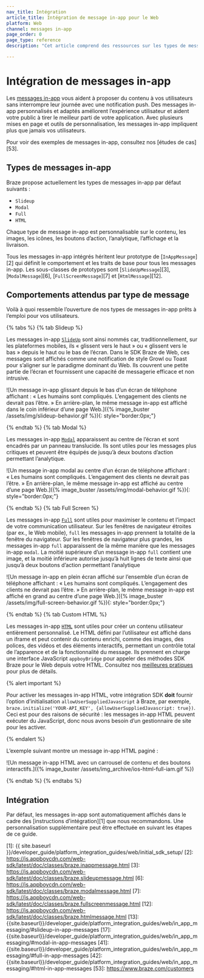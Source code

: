 ```yaml
---
nav_title: Intégration
article_title: Intégration de message in-app pour le Web
platform: Web
channel: messages in-app
page_order: 0
page_type: reference
description: "Cet article comprend des ressources sur les types de message in-app et le comportement des messages pour votre application Web."

---
```


# Intégration de messages in-app

Les [messages in-app]({{site.baseurl}}/user_guide/message_building_by_channel/in-app_messages/) vous aident à proposer du contenu à vos utilisateurs sans interrompre leur journée avec une notification push. Des messages in-app personnalisés et adaptés améliorent l’expérience utilisateur et aident votre public à tirer le meilleur parti de votre application. Avec plusieurs mises en page et outils de personnalisation, les messages in-app impliquent plus que jamais vos utilisateurs.

Pour voir des exemples de messages in-app, consultez nos [études de cas][53].

## Types de messages in-app

Braze propose actuellement les types de messages in-app par défaut suivants : 

- `Slideup`
- `Modal`
- `Full`
- `HTML`

Chaque type de message in-app est personnalisable sur le contenu, les images, les icônes, les boutons d’action, l’analytique, l’affichage et la livraison.

Tous les messages in-app intégrés héritent leur prototype de [`InAppMessage`][2] qui définit le comportement et les traits de base pour tous les messages in-app. Les sous-classes de prototypes sont [`SlideUpMessage`][3], [`ModalMessage`][6], [`FullScreenMessage`][7] et [`HtmlMessage`][12].

## Comportements attendus par type de message

Voilà à quoi ressemble l’ouverture de nos types de messages in-app prêts à l’emploi pour vos utilisateurs.

{% tabs %}
{% tab Slideup %}

Les messages in-app [`SlideUp`](https://js.appboycdn.com/web-sdk/latest/doc/classes/braze.slideupmessage.html) sont ainsi nommés car, traditionnellement, sur les plateformes mobiles, ils « glissent vers le haut » ou « glissent vers le bas » depuis le haut ou le bas de l’écran. Dans le SDK Braze de Web, ces messages sont affichés comme une notification de style Growl ou Toast pour s’aligner sur le paradigme dominant du Web. Ils couvrent une petite partie de l’écran et fournissent une capacité de messagerie efficace et non intrusive.

![Un message in-app glissant depuis le bas d’un écran de téléphone affichant : « Les humains sont compliqués. L’engagement des clients ne devrait pas l’être. » En arrière-plan, le même message in-app est affiché dans le coin inférieur d’une page Web.]({% image_buster /assets/img/slideup-behavior.gif %}){: style="border:0px;"}

{% endtab %}
{% tab Modal %}

Les messages in-app [`Modal`](https://js.appboycdn.com/web-sdk/latest/doc/classes/braze.modalmessage.html) apparaissent au centre de l’écran et sont encadrés par un panneau translucide. Ils sont utiles pour les messages plus critiques et peuvent être équipés de jusqu’à deux boutons d’action permettant l’analytique.

![Un message in-app modal au centre d’un écran de téléphone affichant : « Les humains sont compliqués. L’engagement des clients ne devrait pas l’être. » En arrière-plan, le même message in-app est affiché au centre d’une page Web.]({% image_buster /assets/img/modal-behavior.gif %}){: style="border:0px;"}

{% endtab %}
{% tab Full Screen %}

Les messages in-app [`Full`](https://js.appboycdn.com/web-sdk/latest/doc/classes/braze.fullscreenmessage.html) sont utiles pour maximiser le contenu et l’impact de votre communication utilisateur. Sur les fenêtres de navigateur étroites (par ex., le Web mobile), `full` les messages in-app prennent la totalité de la fenêtre du navigateur. Sur les fenêtres de navigateur plus grandes, les messages in-app `full` apparaissent de la même manière que les messages in-app `modal`. La moitié supérieure d’un message in-app `full` contient une image, et la moitié inférieure autorise jusqu’à huit lignes de texte ainsi que jusqu’à deux boutons d’action permettant l’analytique

![Un message in-app en plein écran affiché sur l’ensemble d’un écran de téléphone affichant : « Les humains sont compliqués. L’engagement des clients ne devrait pas l’être. » En arrière-plan, le même message in-app est affiché en grand au centre d’une page Web.]({% image_buster /assets/img/full-screen-behavior.gif %}){: style="border:0px;"}

{% endtab %}
{% tab Custom HTML %}

Les messages in-app [`HTML`](https://js.appboycdn.com/web-sdk/latest/doc/classes/braze.htmlmessage.html) sont utiles pour créer un contenu utilisateur entièrement personnalisé. Le HTML défini par l’utilisateur est affiché dans un iframe et peut contenir du contenu enrichi, comme des images, des polices, des vidéos et des éléments interactifs, permettant un contrôle total de l’apparence et de la fonctionnalité du message. Ils prennent en charge une interface JavaScript `appboyBridge` pour appeler des méthodes SDK Braze pour le Web depuis votre HTML. Consultez nos [meilleures pratiques]({{site.baseurl}}/user_guide/message_building_by_channel/in-app_messages/best_practices/) pour plus de détails.

{% alert important %}

Pour activer les messages in-app HTML, votre intégration SDK **doit** fournir l’option d’initialisation `allowUserSuppliedJavascript` à Braze, par exemple, `braze.initialize('YOUR-API_KEY', {allowUserSuppliedJavascript: true})`. Ceci est pour des raisons de sécurité : les messages in-app HTML peuvent exécuter du JavaScript, donc nous avons besoin d’un gestionnaire de site pour les activer.

{% endalert %}

L’exemple suivant montre un message in-app HTML paginé :

![Un message in-app HTML avec un carrousel de contenu et des boutons interactifs.]({% image_buster /assets/img_archive/ios-html-full-iam.gif %})

{% endtab %}
{% endtabs %}

## Intégration

Par défaut, les messages in-app sont automatiquement affichés dans le cadre des [instructions d’intégration][1] que nous recommandons. Une personnalisation supplémentaire peut être effectuée en suivant les étapes de ce guide.

[1]: {{ site.baseurl }}/developer_guide/platform_integration_guides/web/initial_sdk_setup/
[2]: https://js.appboycdn.com/web-sdk/latest/doc/classes/braze.inappmessage.html
[3]: https://js.appboycdn.com/web-sdk/latest/doc/classes/braze.slideupmessage.html
[6]: https://js.appboycdn.com/web-sdk/latest/doc/classes/braze.modalmessage.html
[7]: https://js.appboycdn.com/web-sdk/latest/doc/classes/braze.fullscreenmessage.html
[12]: https://js.appboycdn.com/web-sdk/latest/doc/classes/braze.htmlmessage.html
[13]: {{site.baseurl}}/developer_guide/platform_integration_guides/web/in_app_messaging/#slideup-in-app-messages
[17]: {{site.baseurl}}/developer_guide/platform_integration_guides/web/in_app_messaging/#modal-in-app-messages
[41]: {{site.baseurl}}/developer_guide/platform_integration_guides/web/in_app_messaging/#full-in-app-messages
[42]: {{site.baseurl}}/developer_guide/platform_integration_guides/web/in_app_messaging/#html-in-app-messages
[53]: https://www.braze.com/customers
